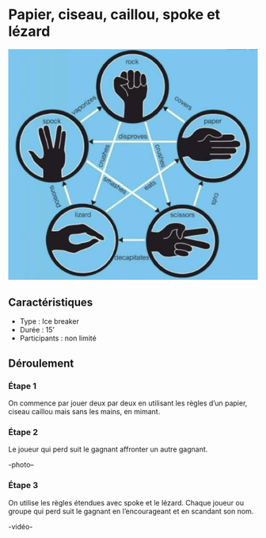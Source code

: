 # Papier, ciseau, caillou, spoke et lézard

![papier-ciseau-caillou-spoke-lézard](/media/spoke.jpg)

## Caractéristiques
* Type : Ice breaker
* Durée : 15’
* Participants : non limité

## Déroulement

### Étape 1
On commence par jouer deux par deux en utilisant les règles d’un papier, ciseau caillou mais sans les mains, en mimant.

### Étape 2
Le joueur qui perd suit le gagnant affronter un autre gagnant.

-photo–

### Étape 3
On utilise les règles étendues avec spoke et le lézard. Chaque joueur ou groupe qui perd suit le gagnant en l’encourageant et en scandant son nom.

-vidéo-
